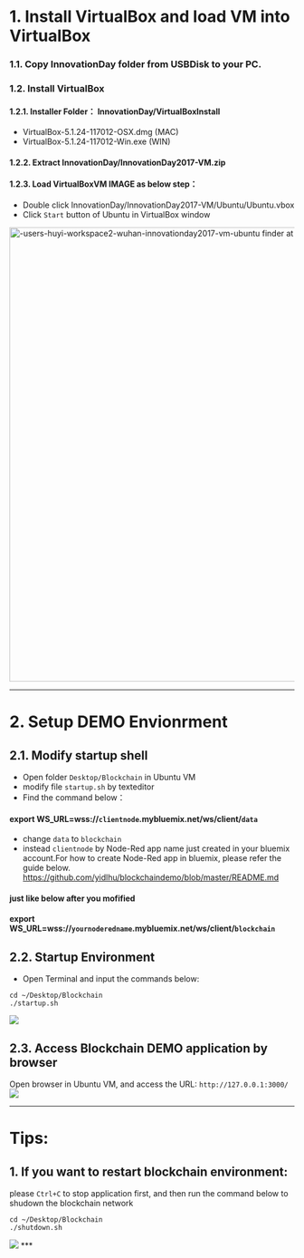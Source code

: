 # 1. Install VirtualBox and load VM into VirtualBox
### 1.1. Copy **InnovationDay** folder from USBDisk to your PC.
### 1.2. Install **VirtualBox**
#### 1.2.1. Installer Folder： InnovationDay/VirtualBoxInstall
- VirtualBox-5.1.24-117012-OSX.dmg (MAC)
- VirtualBox-5.1.24-117012-Win.exe (WIN)
#### 1.2.2. Extract InnovationDay/InnovationDay2017-VM.zip
#### 1.2.3. Load VirtualBoxVM IMAGE as below step：
- Double click InnovationDay/InnovationDay2017-VM/Ubuntu/Ubuntu.vbox
- Click `Start` button of Ubuntu in VirtualBox window
<img width="802" alt="-users-huyi-workspace2-wuhan-innovationday2017-vm-ubuntu finder at 12 55 39" src="https://user-images.githubusercontent.com/18717367/28906767-47b98b20-784c-11e7-83e5-c4eb51843527.png" style="max-width:100%;">

***
# 2. Setup DEMO Envionrment
## 2.1. Modify startup shell
- Open folder `Desktop/Blockchain` in Ubuntu VM
- modify file `startup.sh` by texteditor
- Find the command below：

#### export WS_URL=wss://`clientnode`.mybluemix.net/ws/client/`data` 
- change `data` to `blockchain`
- instead `clientnode` by Node-Red app name just created in your bluemix account.For how to create Node-Red app in bluemix, please refer the guide below.
https://github.com/yidlhu/blockchaindemo/blob/master/README.md
#### just like below after you mofified
#### export WS_URL=wss://`yournoderedname`.mybluemix.net/ws/client/`blockchain`

## 2.2. Startup Environment
- Open Terminal and input the commands below:
```
cd ~/Desktop/Blockchain
./startup.sh
```
<img src="https://user-images.githubusercontent.com/13764731/29206049-c5493c54-7eb2-11e7-9a54-864c0c1ce22a.png" style="max-width:100%;">


## 2.3. Access Blockchain DEMO application by browser
Open browser in Ubuntu VM, and access the URL:
`http://127.0.0.1:3000/`
<img src="https://user-images.githubusercontent.com/18717367/28910761-bc82d074-7860-11e7-8763-70f49fc0da31.png" style="max-width:100%;">

***
# Tips:
## 1. If you want to restart blockchain environment:
please `Ctrl+C` to stop application first, and then run the command below to shudown the blockchain network
```
cd ~/Desktop/Blockchain
./shutdown.sh
```
<img src="https://user-images.githubusercontent.com/13764731/29206272-d45caa18-7eb3-11e7-8448-36d972d75df7.png" style="max-width:100%;">
***
